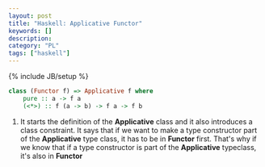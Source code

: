 ```yaml
--- 
layout: post 
title: "Haskell: Applicative Functor" 
keywords: [] 
description: 
category: "PL"
tags: ["haskell"] 
--- 
```

{% include JB/setup %}


```haskell
class (Functor f) => Applicative f where
    pure :: a -> f a
    (<*>) :: f (a -> b) -> f a -> f b
```

1. It starts the definition of the $\textbf{Applicative}$ class and it also
   introduces a class constraint. It says that if we want to make a type
   constructor part of the $\textbf{Applicative}$ type class, it has to be in
   $\textbf{Functor}$ first. That's why if we know that if a type constructor is
   part of the $\textbf{Applicative}$ typeclass, it's also in $\textbf{Functor}$
